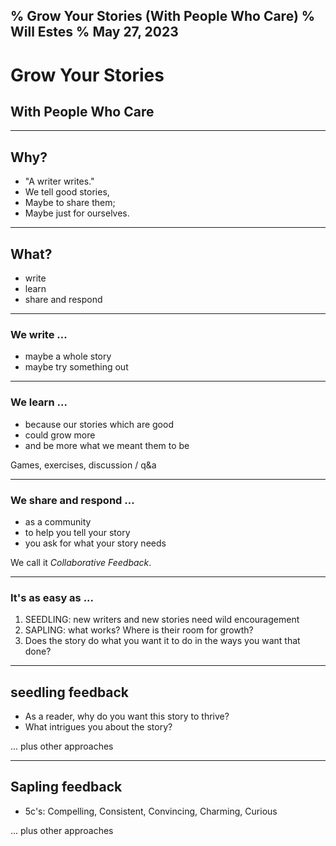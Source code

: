 % Grow Your Stories (With People Who Care)
% Will Estes
% May 27, 2023
---

# Grow Your Stories
## With People Who Care

---

## Why?

- "A writer writes."
- We tell good stories,
- Maybe to share them;
- Maybe just for ourselves.

---

## What?

- write
- learn
- share and respond
---
### We write ...

- maybe a whole story
- maybe try something out

---

### We learn ...

- because our stories which are good
- could grow more
- and be more what we meant them to be

Games, exercises, discussion / q&a

---

### We share and respond ...

- as a community
- to help you tell your story
- you ask for what your story needs

We call it *Collaborative Feedback*.

---

### It's as easy as ...

1. SEEDLING:  new writers and new stories need wild encouragement
2. SAPLING: what works? Where is their room for growth?
3. Does the story do what you want it to do in the ways you want that done?
---

## seedling feedback

- As a reader, why do you want this story to thrive?
- What intrigues you about the story?

... plus other approaches

---

## Sapling feedback

- 5c's: Compelling, Consistent, Convincing, Charming, Curious

... plus other approaches
